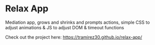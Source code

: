 # Relax App

Mediation app, grows and shrinks and prompts actions, simple CSS to adjust animations & JS to adjust DOM & timeout functions 

Check out the project here:
https://tramirez30.github.io/relax-app/